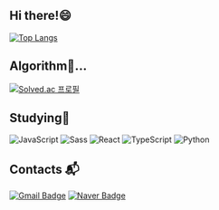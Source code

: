 ## Hi there!😄

<!-- <div align=right>
  <a href="https://hits.seeyoufarm.com"><img src="https://hits.seeyoufarm.com/api/count/incr/badge.svg?url=https%3A%2F%2Fgithub.com%2Fssh-24%2Fhit-counter"/></a> 
</div> -->
<!-- 
![ssh-24's GitHub stats](https://github-readme-stats.vercel.app/api?username=ssh-24&show_icons=true&theme=swift) -->
[![Top Langs](https://github-readme-stats.vercel.app/api/top-langs/?username=ssh-24&layout=compact&theme=swift&langs_count=20)](https://github.com/anuraghazra/github-readme-stats)

## Algorithm🤔...
[![Solved.ac 프로필](http://mazassumnida.wtf/api/v2/generate_badge?boj=sonsh5364)](https://solved.ac/sonsh5364)

## Studying🌱
![JavaScript](https://img.shields.io/badge/JavaScript-F7DF1E.svg?&style=for-the-badge&logo=JavaScript&logoColor=white)
![Sass](https://img.shields.io/badge/Sass-CC6699.svg?&style=for-the-badge&logo=Sass&logoColor=white)
![React](https://img.shields.io/badge/React-61DAFB.svg?&style=for-the-badge&logo=React&logoColor=white)
![TypeScript](https://img.shields.io/badge/TypeScript-3178C6.svg?&style=for-the-badge&logo=TypeScript&logoColor=white)
![Python](https://img.shields.io/badge/Python-3776AB.svg?&style=for-the-badge&logo=Python&logoColor=white)

## Contacts :mailbox_with_mail:
[![Gmail Badge](https://img.shields.io/badge/Gmail-d14836?style=flat&logo=Gmail&logoColor=white&link=mailto:sonsh5364@gmail.com)](mailto:sonsh5364@gmail.com) [![Naver Badge](https://img.shields.io/badge/Naver-03C75A?style=flat&logo=Naver&logoColor=white&link=mailto:sonsh5364@naver.com)](mailto:sonsh5364@naver.com)
